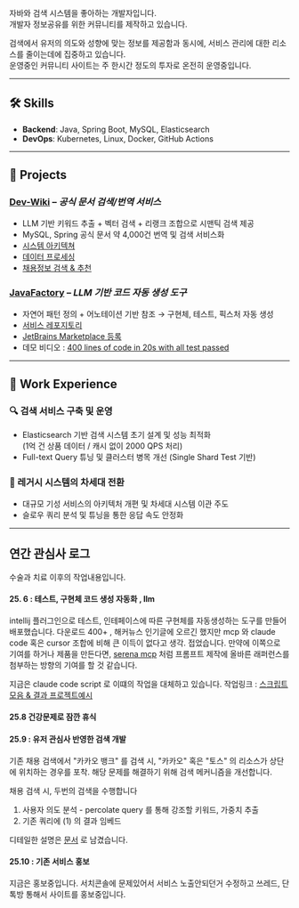 

자바와 검색 시스템을 좋아하는 개발자입니다.  
개발자 정보공유를 위한 커뮤니티를 제작하고 있습니다. 

검색에서 유저의 의도와 성향에 맞는 정보를 제공함과 동시에, 서비스 관리에 대한 리소스를 줄이는데에 집중하고 있습니다.  
운영중인 커뮤니티 사이트는 주 한시간 정도의 투자로 온전히 운영중입니다.  

----

## 🛠 Skills

- **Backend**: Java, Spring Boot, MySQL, Elasticsearch
- **DevOps**: Kubernetes, Linux, Docker, GitHub Actions

---

## 🚀 Projects

### [Dev-Wiki](https://dev-wiki.dev/) – *공식 문서 검색/번역 서비스*
- LLM 기반 키워드 추출 + 벡터 검색 + 리랭크 조합으로 시맨틱 검색 제공
- MySQL, Spring 공식 문서 약 4,000건 번역 및 검색 서비스화
- [시스템 아키텍쳐](https://dev-wiki.dev/reading/tech/6)
- [데이터 프로세싱](https://dev-wiki.dev/reading/tech/5)
- [채용정보 검색 & 추천](https://dev-wiki.dev/hirings)


### [JavaFactory](https://github.com/JavaFactoryPluginDev/javafactory-plugin) – *LLM 기반 코드 자동 생성 도구*
- 자연어 패턴 정의 + 어노테이션 기반 참조 → 구현체, 테스트, 픽스처 자동 생성
- [서비스 레포지토리](https://github.com/JavaFactoryPluginDev/javafactory-plugin)
- [JetBrains Marketplace 등록](https://plugins.jetbrains.com/plugin/27246-javafactory--pattern-based-llm-code-generator)
- 데모 비디오 : [400 lines of code in 20s with all test passed](https://www.youtube.com/watch?v=ReBCXKOpW3M)


---

## 💼 Work Experience

### 🔍 검색 서비스 구축 및 운영
- Elasticsearch 기반 검색 시스템 초기 설계 및 성능 최적화  
  (1억 건 상품 데이터 / 캐시 없이 2000 QPS 처리)
- Full-text Query 튜닝 및 클러스터 병목 개선 (Single Shard Test 기반)

### 🧱 레거시 시스템의 차세대 전환
- 대규모 기성 서비스의 아키텍처 개편 및 차세대 시스템 이관 주도
- 슬로우 쿼리 분석 및 튜닝을 통한 응답 속도 안정화

___

## 연간 관심사 로그

수술과 치료 이후의 작업내용입니다.

#### 25. 6 : 테스트, 구현체 코드 생성 자동화 , llm  
intellij 플러그인으로 테스트, 인테페이스에 따른 구현체를 자동생성하는 도구를 만들어 배포했습니다.
다운로드 400+ , 해커뉴스 인기글에 오르긴 했지만 mcp 와 claude code 혹은 cursor 조합에 비해 큰 이득이 없다고 생각. 접었습니다.
만약에 이쪽으로 기여를 하거나 제품을 만든다면, [serena mcp](https://github.com/oraios/serena) 처럼 프롬프트 제작에 올바른 래퍼런스를 첨부하는 방향의 기여를 할 것 같습니다. 

지금은 claude code script 로 이떄의 작업을 대체하고 있습니다. 작업링크 : [스크립트모음 & 결과 프로젝트예시](https://github.com/dkGithup2022/claude_code_multimodule_script)

#### 25.8 건강문제로 잠깐 휴식 

#### 25.9 : 유저 관심사 반영한 검색 개발
기존 채용 검색에서 "카카오 뱅크" 를 검색 시, "카카오" 혹은 "토스" 의 리소스가 상단에 위치하는 경우를 포착. 
해당 문제를 해결하기 위해 검색 메커니즘을 개선합니다.

채용 검색 시, 두번의 검색을 수행합니다
1. 사용자 의도 분석 - percolate query 를 통해 강조할 키워드, 가중치 추출
2. 기존 쿼리에 (1) 의 결과 임베드 

디테일한 설명은 [문서](https://dev-wiki.dev/reading/tech/17) 로 남겼습니다. 


#### 25.10 : 기존 서비스 홍보 
지금은 홍보중입니다. 서치콘솔에 문제있어서 서비스 노출안되던거 수정하고 쓰레드, 단톡방 통해서 사이트를 홍보중입니다. 


